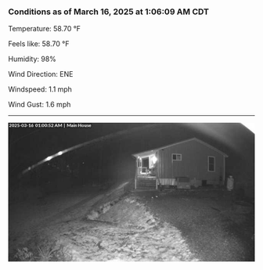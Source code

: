 ### Conditions as of March 16, 2025 at 1:06:09 AM CDT 

Temperature: 58.70 &deg;F

Feels like: 58.70 &deg;F

Humidity: 98%

Wind Direction: ENE

Windspeed: 1.1 mph

Wind Gust: 1.6 mph

---

<img src="./images/latest.jpeg"/>

